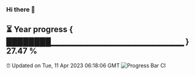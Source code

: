 ### Hi there 👋
⏳ Year progress { ████████▁▁▁▁▁▁▁▁▁▁▁▁▁▁▁▁▁▁▁▁▁▁ } 27.47 %
---
⏰ Updated on Tue, 11 Apr 2023 06:18:06 GMT
![Progress Bar CI](https://github.com/liununu/liununu/workflows/Progress%20Bar%20CI/badge.svg)
